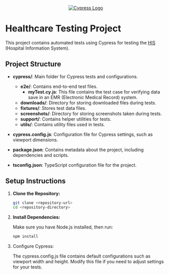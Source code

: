 <p align="center">
  <a href="https://akhilsystems.com/">
    <picture>
      <source media="(prefers-color-scheme: dark)"  srcset="./cypress/assets/WhiteLogo.png">
      <source media="(prefers-color-scheme: light)" srcset="./cypress/assets/Logo1.png">
      <img alt="Cypress Logo" src="./assets/cypress-logo-light.png">
    </picture>
  </a>
</p>

# Healthcare Testing Project

This project contains automated tests using Cypress for testing the [HIS](https://akhilsystems.com/) (Hospital Information System).

## Project Structure

- **cypress/**: Main folder for Cypress tests and configurations.
  - **e2e/**: Contains end-to-end test files.
    - **myTest.cy.js**: This file contains the test case for verifying data save in an EMR (Electronic Medical Record) system.
  - **downloads/**: Directory for storing downloaded files during tests.
  - **fixtures/**: Stores test data files.
  - **screenshots/**: Directory for storing screenshots taken during tests.
  - **support/**: Contains helper utilities for tests.
  - **utils/**: Contains utility files used in tests.
- **cypress.config.js**: Configuration file for Cypress settings, such as viewport dimensions.

- **package.json**: Contains metadata about the project, including dependencies and scripts.

- **tsconfig.json**: TypeScript configuration file for the project.

## Setup Instructions

1. **Clone the Repository:**
   ```bash
   git clone <repository-url>
   cd <repository-directory>
2. **Install Dependencies:** 

    Make sure you have Node.js installed, then run:
    ```bash
    npm install
3. Configure Cypress:

    The cypress.config.js file contains default configurations such as viewport width and height.
    Modify this file if you need to adjust settings for your tests.